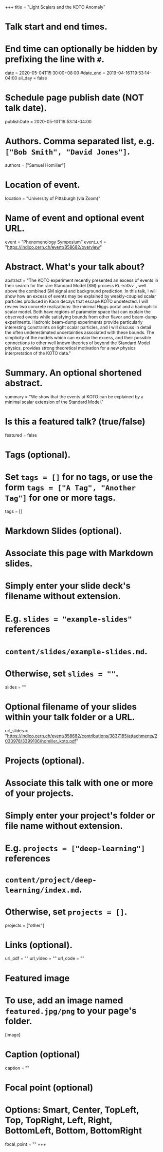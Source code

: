 +++
title = "Light Scalars and the KOTO Anomaly"

# Talk start and end times.
#   End time can optionally be hidden by prefixing the line with `#`.
date = 2020-05-04T15:30:00+08:00
#date_end = 2019-04-16T19:53:14-04:00
all_day = false

# Schedule page publish date (NOT talk date).
publishDate = 2020-05-10T19:53:14-04:00

# Authors. Comma separated list, e.g. `["Bob Smith", "David Jones"]`.
authors = ["Samuel Homiller"]

# Location of event.
location = "University of Pittsburgh (via Zoom)"

# Name of event and optional event URL.
event = "Phenomenology Symposium"
event_url = "https://indico.cern.ch/event/858682/overview"

# Abstract. What's your talk about?
abstract = "The KOTO experiment recently presented an excess of events in their search for the rare Standard Model (SM) process 𝐾𝐿→𝜋0𝜈𝜈¯, well above the combined SM signal and background prediction. In this talk, I will show how an excess of events may be explained by weakly-coupled scalar particles produced in Kaon decays that escape KOTO undetected. I will review two concrete realizations: the minimal Higgs portal and a hadrophilic scalar model. Both have regions of parameter space that can explain the observed events while satisfying bounds from other flavor and beam-dump experiments. Hadronic beam-dump experiments provide particularly interesting constraints on light scalar particles, and I will discuss in detail the often underestimated uncertainties associated with these bounds. The simplicity of the models which can explain the excess, and their possible connections to other well known theories of beyond the Standard Model physics, provides strong theoretical motivation for a new physics interpretation of the KOTO data."

# Summary. An optional shortened abstract.
summary = "We show that the events at KOTO can be explained by a minimal scalar extension of the Standard Model."

# Is this a featured talk? (true/false)
featured = false

# Tags (optional).
#   Set `tags = []` for no tags, or use the form `tags = ["A Tag", "Another Tag"]` for one or more tags.
tags = []

# Markdown Slides (optional).
#   Associate this page with Markdown slides.
#   Simply enter your slide deck's filename without extension.
#   E.g. `slides = "example-slides"` references
#   `content/slides/example-slides.md`.
#   Otherwise, set `slides = ""`.
slides = ""

# Optional filename of your slides within your talk folder or a URL.
url_slides = "https://indico.cern.ch/event/858682/contributions/3837185/attachments/2030978/3399106/homiller_koto.pdf"

# Projects (optional).
#   Associate this talk with one or more of your projects.
#   Simply enter your project's folder or file name without extension.
#   E.g. `projects = ["deep-learning"]` references
#   `content/project/deep-learning/index.md`.
#   Otherwise, set `projects = []`.
projects = ["other"]

# Links (optional).
url_pdf = ""
url_video = ""
url_code = ""

# Featured image
# To use, add an image named `featured.jpg/png` to your page's folder.
[image]
  # Caption (optional)
  caption = ""

  # Focal point (optional)
  # Options: Smart, Center, TopLeft, Top, TopRight, Left, Right, BottomLeft, Bottom, BottomRight
  focal_point = ""
+++
